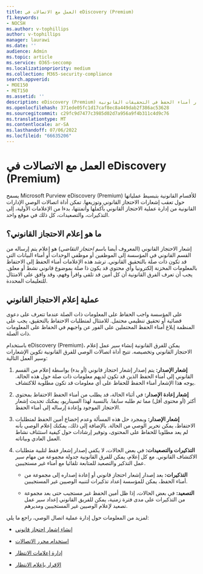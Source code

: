 ```yaml
---
title: العمل مع الاتصالات في eDiscovery (Premium)
f1.keywords:
- NOCSH
ms.author: v-tophillips
author: v-tophillips
manager: laurawi
ms.date: ''
audience: Admin
ms.topic: article
ms.service: O365-seccomp
ms.localizationpriority: medium
ms.collection: M365-security-compliance
search.appverid:
- MOE150
- MET150
ms.assetid: ''
description: eDiscovery (Premium) يجعل من السهل إدارة سير عمل إعلام الاحتجاز القانوني حول إخطار أمناء الحفظ في التحقيقات القانونية.
ms.openlocfilehash: 371ede05fc1d17caf8ec8a449dab2f386ac53628
ms.sourcegitcommit: c29fc9d7477c3985d02d7a956a9f4b311c4d9c76
ms.translationtype: MT
ms.contentlocale: ar-SA
ms.lasthandoff: 07/06/2022
ms.locfileid: "66635206"
---
```

# <a name="work-with-communications-in-ediscovery-premium"></a>العمل مع الاتصالات في eDiscovery (Premium)

يسمح Microsoft Purview eDiscovery (Premium) للأقسام القانونية بتبسيط عملياتها حول تعقب إشعارات الاحتجاز القانوني وتوزيعها. تمكن أداة اتصالات الوصي الإدارات القانونية من إدارة عملية الاحتجاز القانوني بأكملها وأتمتتها، بدءا من الإعلامات الأولية، إلى التذكيرات، والتصعيدات، كل ذلك في موقع واحد.

## <a name="what-is-a-legal-hold-notification"></a>ما هو إعلام الاحتجاز القانوني؟

إشعار الاحتجاز القانوني (المعروف أيضا باسم *احتجاز التقاضي*) هو إعلام يتم إرساله من القسم القانوني في المؤسسة إلى الموظفين أو موظفي الوحدات أو أمناء البيانات التي قد تكون ذات صلة بالتحقيق القانوني. ترشد هذه الإعلامات أمناء الحفظ إلى الاحتفاظ بالمعلومات المخزنة إلكترونيا وأي محتوى قد يكون ذا صلة بموضوع قانوني نشط أو معلق. يجب أن تعرف الفرق القانونية أن كل أمين قد تلقى واقرأ وفهم، وقد وافق على الامتثال للتعليمات المحددة.

## <a name="the-legal-hold-notification-process"></a>عملية إعلام الاحتجاز القانوني

على المؤسسة واجب الحفاظ على المعلومات ذات الصلة عندما تتعرف على دعوى قضائية أو تحقيق تنظيمي محتمل. للامتثال لمتطلبات الاحتفاظ بالتحقيق، يجب على المنظمة إبلاغ أمناء الحفظ المحتملين على الفور عن واجبهم في الحفاظ على المعلومات ذات الصلة.

باستخدام eDiscovery (Premium)، يمكن للفرق القانونية إنشاء سير عمل إعلام الاحتجاز القانوني وتخصيصه. تتيح أداة اتصالات الوصي للفرق القانونية تكوين الإشعارات وسير العمل التالية:

1. **إشعار الإصدار:** يتم إصدار إشعار احتجاز قانوني (أو بدء) بواسطة إعلام من القسم القانوني إلى أمناء الحفظ الذين قد تكون لديهم معلومات ذات صلة حول هذه الحالة. يوجه هذا الإشعار أمناء الحفظ للحفاظ على أي معلومات قد تكون مطلوبة للاكتشاف.

2. **إشعار إعادة الإصدار:** في أثناء الحالة، قد يطلب من أمناء الحفظ الاحتفاظ بمحتوى أكثر (أو محتوى أقل) مما تم طلبه سابقا. بالنسبة لهذا السيناريو، يمكنك تحديث إشعار الاحتجاز الموجود وإعادة إرساله إلى أمناء الحفظ.

3. **إشعار الإصدار:** وبمجرد حل هذه المسألة وعدم إخضاع أمين الحفظ لمتطلبات الاحتفاظ، يمكن تحرير الوصي من الحالة. بالإضافة إلى ذلك، يمكنك إعلام الوصي بأنه لم يعد مطلوبا للحفاظ على المحتوى، وتوفير إرشادات حول كيفية استئناف نشاط العمل العادي وبياناته.

4. **التذكيرات والتصعيدات:** في بعض الحالات، لا يكفي إصدار إشعار فقط لتلبية متطلبات الاكتشاف القانوني. مع كل إعلام، يمكن للفرق القانونية جدولة مجموعة من مهام سير عمل التذكير والتصعيد للمتابعة تلقائيا مع أمناء غير مستجيبين.

   - **التذكيرات:** بعد إصدار إشعار احتجاز قانوني أو إعادة إصداره إلى مجموعة من أمناء الحفظ، يمكن للمؤسسة إعداد تذكيرات لتنبيه الوصيين غير المستجيبين.

   - **التصعيد:** في بعض الحالات، إذا ظل أمين الحفظ غير مستجيب حتى بعد مجموعة من التذكيرات على مدى فترة زمنية، يمكن للفريق القانوني إعداد سير عمل تصعيد لإعلام الوصيين غير المستجيبين ومديرهم.

لمزيد من المعلومات حول إدارة عملية اتصال الوصي، راجع ما يلي: 

- [إنشاء إشعار احتجاز قانوني](create-hold-notification.md)

- [استخدام محرر الاتصالات](using-communications-editor.md)

- [إدارة إعلامات الانتظار](manage-hold-notification.md)

- [الإقرار بإعلام الانتظار](acknowledge-hold-notification.md)